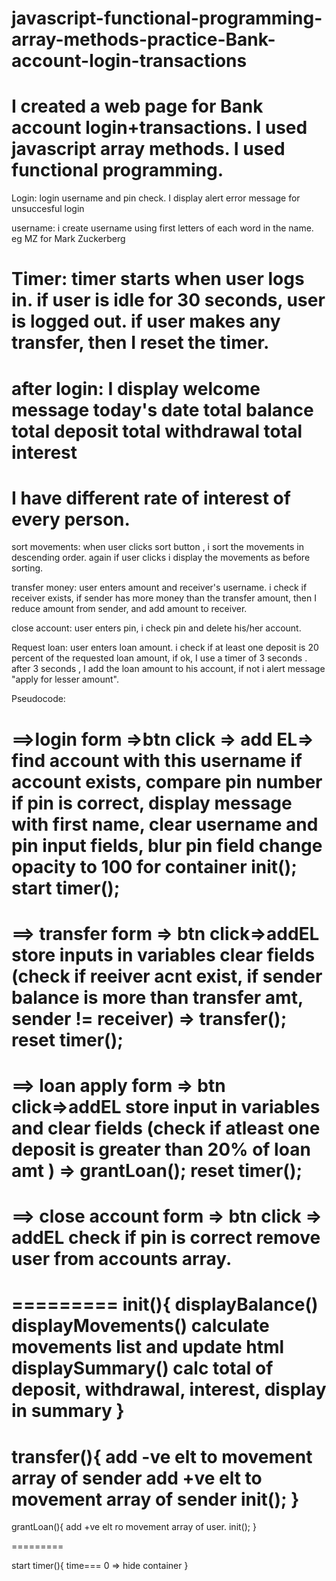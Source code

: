 # javascript-functional-programming-array-methods-practice-Bank-account-login-transactions
I created  a web page for Bank account login+transactions. I used javascript array methods. I used functional programming.
======
Login:
login username and pin check. I display alert error message for unsuccesful login

username:
i create username using first letters of each word in the name. eg MZ for Mark Zuckerberg

Timer:
timer starts when user logs in.
if user is idle for 30 seconds, user is logged out.
if user makes any transfer, then I reset the timer.
===

after login:
I display 
welcome message 
today's date
total balance
total deposit
total withdrawal
total interest
====

I have different rate of interest of every person.
===

sort movements:
when user clicks sort button , i sort the movements in descending order. 
again if user clicks i display the movements as before sorting.

transfer money:
user enters amount and receiver's username.
i check if receiver exists, if sender has more money than the transfer amount, then I reduce amount from sender, and add amount to receiver.

close account:
user enters pin, i check pin and delete his/her account.

Request loan:
user enters loan amount.
i check if at least one deposit is 20 percent of the requested loan amount, if ok, I use a timer of 3 seconds . after 3 seconds , I add the loan amount to his account, if not i alert message "apply for lesser amount".

Pseudocode:

==>login form =>btn click => add EL=>
find account with this username
if account exists, compare pin number
if pin is correct, 
    display message with first name,
    clear username and pin input fields,
    blur pin field
    change opacity to 100 for container
    init();
    start timer();
=====

==> transfer form => btn click=>addEL
store inputs in variables
clear fields
(check if reeiver acnt exist,
if sender balance is more than transfer amt,
sender != receiver) => transfer();
reset timer();
=======

==>  loan apply form => btn click=>addEL
store input in variables and clear fields
(check if atleast one deposit is greater than 20% of loan amt ) => grantLoan();
reset timer();
======

==> close account form => btn click => addEL
check if pin is correct
remove user from accounts array.
=====


=========
    init(){
    displayBalance()
    displayMovements() calculate movements list and update html
    displaySummary() calc total of deposit, withdrawal, interest, display in summary
    }
========

transfer(){
    add -ve elt to movement array of sender 
    add +ve elt to movement array of sender 
    init();
}
=======

grantLoan(){
    add +ve elt ro movement array of user.
    init();
}

=========

start timer(){
time=== 0 => hide container
}

